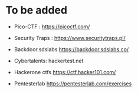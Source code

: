 # To be added 

* Pico-CTF :
https://picoctf.com/

* Security Traps :
https://www.securitytraps.pl/

* Backdoor.sdslabs
https://backdoor.sdslabs.co/

* Cybertalents:
hackertest.net

* Hackerone ctfs
https://ctf.hacker101.com/

* Pentesterlab
https://pentesterlab.com/exercises

